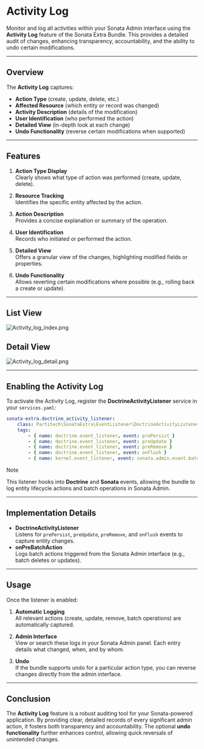 # Activity Log

Monitor and log all activities within your Sonata Admin interface using the **Activity Log** feature of the Sonata Extra Bundle. This provides a detailed audit of changes, enhancing transparency, accountability, and the ability to undo certain modifications.

---

## Overview

The **Activity Log** captures:

- **Action Type** (create, update, delete, etc.)
- **Affected Resource** (which entity or record was changed)
- **Activity Description** (details of the modification)
- **User Identification** (who performed the action)
- **Detailed View** (in-depth look at each change)
- **Undo Functionality** (reverse certain modifications when supported)

---

## Features

1. **Action Type Display**  
   Clearly shows what type of action was performed (create, update, delete).

2. **Resource Tracking**  
   Identifies the specific entity affected by the action.

3. **Action Description**  
   Provides a concise explanation or summary of the operation.

4. **User Identification**  
   Records who initiated or performed the action.

5. **Detailed View**  
   Offers a granular view of the changes, highlighting modified fields or properties.

6. **Undo Functionality**  
   Allows reverting certain modifications where possible (e.g., rolling back a create or update).

---

## List View  
  ![Activity_log_index.png](./doc-sonata-extra-images/Activity_log_index.png)

## Detail View
  ![Activity_log_detail.png](./doc-sonata-extra-images/Activity_log_detail.png)

---

## Enabling the Activity Log

To activate the Activity Log, register the **DoctrineActivityListener** service in your `services.yaml`:

```yaml
sonata-extra.doctrine_activity_listener:
    class: Partitech\SonataExtra\EventListener\DoctrineActivityListener
    tags:
        - { name: doctrine.event_listener, event: prePersist }
        - { name: doctrine.event_listener, event: preUpdate }
        - { name: doctrine.event_listener, event: preRemove }
        - { name: doctrine.event_listener, event: onFlush }
        - { name: kernel.event_listener, event: sonata.admin.event.batch_action.pre_batch_action, method: onPreBatchAction }
```

> [!NOTE]
> This listener hooks into **Doctrine** and **Sonata** events, allowing the bundle to log entity lifecycle actions and batch operations in Sonata Admin.

---

## Implementation Details

- **DoctrineActivityListener**  
  Listens for `prePersist`, `preUpdate`, `preRemove`, and `onFlush` events to capture entity changes.
- **onPreBatchAction**  
  Logs batch actions triggered from the Sonata Admin interface (e.g., batch deletes or updates).

---

## Usage

Once the listener is enabled:

1. **Automatic Logging**  
   All relevant actions (create, update, remove, batch operations) are automatically captured.

2. **Admin Interface**  
   View or search these logs in your Sonata Admin panel. Each entry details what changed, when, and by whom.

3. **Undo**  
   If the bundle supports undo for a particular action type, you can reverse changes directly from the admin interface.

---

## Conclusion

The **Activity Log** feature is a robust auditing tool for your Sonata-powered application. By providing clear, detailed records of every significant admin action, it fosters both transparency and accountability. The optional **undo functionality** further enhances control, allowing quick reversals of unintended changes.
